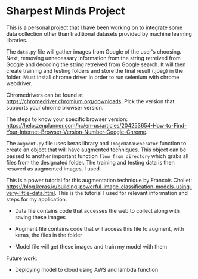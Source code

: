 # Sharpest Minds Project

This is a personal project that I have been working on to integrate some data collection other than traditional datasets provided by machine learning libraries. 

The ```data.py``` file will gather images from Google of the user's choosing. Next, removing unnecessary information from the string retreived from Google and decoding the string retreived from Google search. It will then create training and testing folders and store the final result (.jpeg) in the folder. Must install chrome driver in order to run selenium with chrome webdriver. 

Chromedrivers can be found at https://chromedriver.chromium.org/downloads. Pick the version that supports your chrome browser version.

The steps to know your specific browser version:
https://help.zenplanner.com/hc/en-us/articles/204253654-How-to-Find-Your-Internet-Browser-Version-Number-Google-Chrome.

The ```augment.py``` file uses keras library and ```ImageDataGenerator``` function to create an object that will have augmented techniques. This object can be passed to another important function ```flow_from_directory``` which grabs all files from the designated folder. The training and testing data is then resaved as augmented images. I used

This is a power tutorial for this augmentation technique by Francois Chollet: https://blog.keras.io/building-powerful-image-classification-models-using-very-little-data.html. 
This is the tutorial I used for relevant information and steps for my application. 







- Data file contains code that accesses the web to collect along with saving these images

- Augment file contains code that will access this file to augment, with keras, the files in the folder

- Model file will get these images and train my model with them


Future work: 

- Deploying model to cloud using AWS and lambda function
